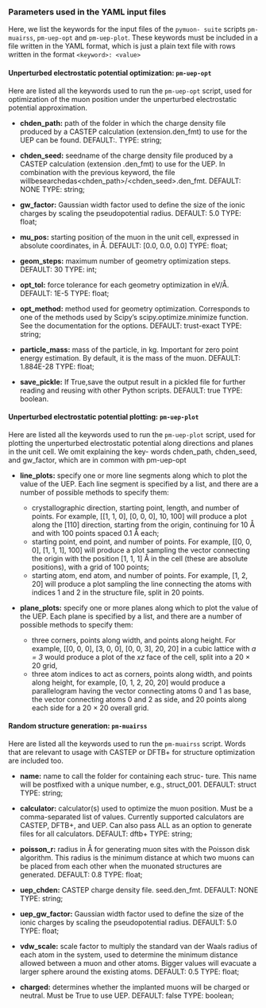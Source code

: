 ### Parameters used in the YAML input files 

Here, we list the keywords for the input files of the `pymuon- suite` scripts `pm-muairss`, `pm-uep-opt` and `pm-uep-plot`.
These keywords must be included in a file written in the YAML format, which is just a plain text file with rows written in
the format `<keyword>: <value>`

#### Unperturbed electrostatic potential optimization: `pm-uep-opt`

Here are listed all the keywords used to run the `pm-uep-opt` script, used for optimization of the muon position under 
the unperturbed electrostatic potential approximation.

* **chden_path:** path of the folder in which the charge density file produced by a CASTEP calculation (extension.den_fmt) to use
for the UEP can be found. DEFAULT:. TYPE: string;

* **chden_seed:** seedname of the charge density file produced by a CASTEP calculation (extension .den_fmt) to use for the
UEP. In combination with the previous keyword, the file willbesearchedas<chden_path>/<chden_seed>.den_fmt. DEFAULT: NONE TYPE: string;

* **gw_factor:** Gaussian width factor used to define the size of the ionic charges by scaling the pseudopotential radius.
 DEFAULT: 5.0 TYPE: float;
 
* **mu_pos:** starting position of the muon in the unit cell, expressed in absolute coordinates, in Å. DEFAULT: \[0.0, 0.0, 0.0\] TYPE: float;

* **geom_steps:** maximum number of geometry optimization steps. DEFAULT: 30 TYPE: int;

* **opt_tol:** force tolerance for each geometry optimization in eV/Å. DEFAULT: 1E-5 TYPE: float;

* **opt_method:** method used for geometry optimization. Corresponds to one of the methods used by Scipy’s scipy.optimize.minimize function. 
See the documentation for the options. DEFAULT: trust-exact TYPE: string;

* **particle_mass:** mass of the particle, in kg. Important for zero point energy estimation. By default, it is the mass of the muon. 
DEFAULT: 1.884E-28 TYPE: float; 

* **save_pickle:** If True,save the output result in a pickled file for further reading and reusing with other Python scripts. DEFAULT: true TYPE: boolean.
 
#### Unperturbed electrostatic potential plotting: `pm-uep-plot`

Here are listed all the keywords used to run the `pm-uep-plot` script, used for plotting the unperturbed electrostatic potential along directions and planes in the unit cell. We omit explaining the key- words chden_path, chden_seed, and gw_factor, which are in common with pm-uep-opt 

* **line_plots:** specify one or more line segments along which to plot the value of the UEP. Each line segment is specified by a list, and there are a number of possible methods to specify them:
  * crystallographic direction, starting point, length, and number of points. For example, \[\[1, 1, 0\], \[0, 0, 0\], 10, 100\]
    will produce a plot along the \[110\] direction, starting from the origin, continuing for 10 Å and with 100 points spaced 0.1 Å each;
  * starting point, end point, and number of points. For example, \[\[0, 0, 0\], \[1, 1, 1\], 100\] will produce a plot sampling the vector 
    connecting the origin with the position \[1, 1, 1\] Å in the cell (these are absolute positions), with a grid of 100 points;
  * starting atom, end atom, and number of points. For example, \[1, 2, 20\] will produce a plot sampling the line connecting the
    atoms with indices 1 and 2 in the structure file, split in 20 points.
    
* **plane_plots:** specify one or more planes along which to plot the value of the UEP. Each plane is specified by a list, and there are a number of       possible methods to specify them:
  * three corners, points along width, and points along height. For example, \[\[0, 0, 0\], \[3, 0, 0\], \[0, 0, 3\], 20, 20\] in a cubic lattice 
    with *a = 3* would produce a plot of the *xz* face of the cell, split into a 20 × 20 grid,
  * three atom indices to act as corners, points along width, and points along height, for example, \[0, 1, 2, 20, 20\] would produce a parallelogram
    having the vector connecting atoms 0 and 1 as base, the vector connecting atoms 0 and 2 as side, and 20 points along each side for a 20 × 20 overall grid.

#### Random structure generation: `pm-muairss`

Here are listed all the keywords used to run the `pm-muairss` script. Words that are relevant to usage with CASTEP or DFTB+ for structure optimization are included too.  

* **name:** name to call the folder for containing each struc- ture. This name will be postfixed with a unique number, e.g., struct_001. DEFAULT: struct TYPE: string;

* **calculator:** calculator(s) used to optimize the muon position. Must be a comma-separated list of values. Currently supported calculators are CASTEP, DFTB+, and UEP. Can also pass ALL as an option to generate files for all calculators. DEFAULT: dftb+ TYPE: string;

* **poisson_r:** radius in Å for generating muon sites with the Poisson disk algorithm. This radius is the minimum distance at which two muons can be placed from each other when the muonated structures are generated. DEFAULT: 0.8 TYPE: float;

* **uep_chden:** CASTEP charge density file. seed.den_fmt. DEFAULT: NONE TYPE: string;

* **uep_gw_factor:** Gaussian width factor used to define the size of the ionic charges by scaling the pseudopotential radius. DEFAULT: 5.0 TYPE: float;

* **vdw_scale:** scale factor to multiply the standard van der Waals radius of each atom in the system, used to determine the minimum distance allowed between a muon and other atoms. Bigger values will evacuate a larger sphere around the existing atoms. DEFAULT: 0.5 TYPE: float;

* **charged:** determines whether the implanted muons will be charged or neutral. Must be True to use UEP. DEFAULT: false TYPE: boolean;





